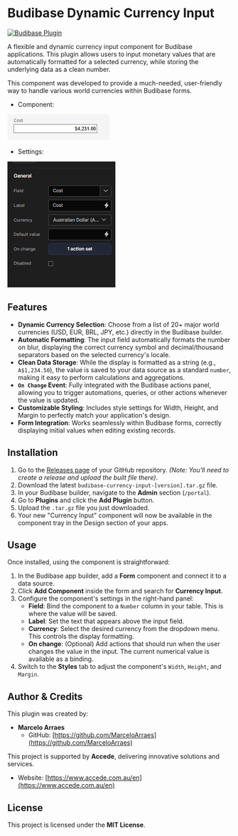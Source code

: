 # Budibase Dynamic Currency Input

[![Budibase Plugin](https://img.shields.io/badge/Made%20for-Budibase-000000?style=for-the-badge&logo=budibase)](https://budibase.com)

A flexible and dynamic currency input component for Budibase applications. This plugin allows users to input monetary values that are automatically formatted for a selected currency, while storing the underlying data as a clean number.

This component was developed to provide a much-needed, user-friendly way to handle various world currencies within Budibase forms.
- Component:

![Component Screenshot](public/currencyInput.png)

- Settings:

![Component Screenshot](public/settings.png)

## Features

-   **Dynamic Currency Selection**: Choose from a list of 20+ major world currencies (USD, EUR, BRL, JPY, etc.) directly in the Budibase builder.
-   **Automatic Formatting**: The input field automatically formats the number on blur, displaying the correct currency symbol and decimal/thousand separators based on the selected currency's locale.
-   **Clean Data Storage**: While the display is formatted as a string (e.g., `A$1,234.50`), the value is saved to your data source as a standard `number`, making it easy to perform calculations and aggregations.
-   **`On Change` Event**: Fully integrated with the Budibase actions panel, allowing you to trigger automations, queries, or other actions whenever the value is updated.
-   **Customizable Styling**: Includes style settings for Width, Height, and Margin to perfectly match your application's design.
-   **Form Integration**: Works seamlessly within Budibase forms, correctly displaying initial values when editing existing records.

## Installation

1.  Go to the [Releases page](https://github.com/MarceloArraes/budibase-currency-input/releases) of your GitHub repository. *(Note: You'll need to create a release and upload the built file there)*.
2.  Download the latest `budibase-currency-input-[version].tar.gz` file.
3.  In your Budibase builder, navigate to the **Admin** section (`/portal`).
4.  Go to **Plugins** and click the **Add Plugin** button.
5.  Upload the `.tar.gz` file you just downloaded.
6.  Your new "Currency Input" component will now be available in the component tray in the Design section of your apps.

## Usage

Once installed, using the component is straightforward:

1.  In the Budibase app builder, add a **Form** component and connect it to a data source.
2.  Click **Add Component** inside the form and search for **Currency Input**.
3.  Configure the component's settings in the right-hand panel:
    *   **Field**: Bind the component to a `Number` column in your table. This is where the value will be saved.
    *   **Label**: Set the text that appears above the input field.
    *   **Currency**: Select the desired currency from the dropdown menu. This controls the display formatting.
    *   **On change**: (Optional) Add actions that should run when the user changes the value in the input. The current numerical value is available as a binding.
4.  Switch to the **Styles** tab to adjust the component's `Width`, `Height`, and `Margin`.

## Author & Credits

This plugin was created by:

-   **Marcelo Arraes**
    -   GitHub: [https://github.com/MarceloArraes](https://github.com/MarceloArraes)

This project is supported by **Accede**, delivering innovative solutions and services.
-   Website: [https://www.accede.com.au/en](https://www.accede.com.au/en)

## License

This project is licensed under the **MIT License**.
